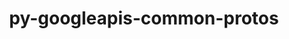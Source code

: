 ---
title: "py-googleapis-common-protos"
layout: cache
categories: [package, develop]
meta: {"versions": ["1.58.0"], "compilers": ["gcc@=11.4.0"], "oss": ["ubuntu22.04"], "platforms": ["linux"], "targets": ["x86_64_v3"], "stacks": ["ml-linux-x86_64-cpu", "ml-linux-x86_64-cuda", "root"], "num_specs": 5, "num_specs_by_stack": {"root": 5, "ml-linux-x86_64-cpu": 5, "ml-linux-x86_64-cuda": 5}}
spec_details: [{"hash": "kdnuvbewj3ryiuiuplkggmd2wjvy6dzr", "compiler": "gcc@=11.4.0", "versions": ["1.58.0"], "os": "ubuntu22.04", "platform": "linux", "target": "x86_64_v3", "variants": ["build_system=python_pip", "~grpc"], "stacks": ["root", "ml-linux-x86_64-cpu", "ml-linux-x86_64-cuda"], "size": "-", "tarball": "https://binaries.spack.io/develop/build_cache/linux-ubuntu22.04-x86_64_v3/gcc-11.4.0/py-googleapis-common-protos-1.58.0/linux-ubuntu22.04-x86_64_v3-gcc-11.4.0-py-googleapis-common-protos-1.58.0-kdnuvbewj3ryiuiuplkggmd2wjvy6dzr.spack"}, {"hash": "rahkhqpffk6tnxnsc4rjn2azfas2p245", "compiler": "gcc@=11.4.0", "versions": ["1.58.0"], "os": "ubuntu22.04", "platform": "linux", "target": "x86_64_v3", "variants": ["build_system=python_pip", "~grpc"], "stacks": ["root", "ml-linux-x86_64-cpu", "ml-linux-x86_64-cuda"], "size": "-", "tarball": "https://binaries.spack.io/develop/build_cache/linux-ubuntu22.04-x86_64_v3/gcc-11.4.0/py-googleapis-common-protos-1.58.0/linux-ubuntu22.04-x86_64_v3-gcc-11.4.0-py-googleapis-common-protos-1.58.0-rahkhqpffk6tnxnsc4rjn2azfas2p245.spack"}, {"hash": "qyi32vw4rwz27idcvx6mbkqfj4hhejpu", "compiler": "gcc@=11.4.0", "versions": ["1.58.0"], "os": "ubuntu22.04", "platform": "linux", "target": "x86_64_v3", "variants": ["build_system=python_pip", "~grpc"], "stacks": ["root", "ml-linux-x86_64-cpu", "ml-linux-x86_64-cuda"], "size": "-", "tarball": "https://binaries.spack.io/develop/build_cache/linux-ubuntu22.04-x86_64_v3/gcc-11.4.0/py-googleapis-common-protos-1.58.0/linux-ubuntu22.04-x86_64_v3-gcc-11.4.0-py-googleapis-common-protos-1.58.0-qyi32vw4rwz27idcvx6mbkqfj4hhejpu.spack"}, {"hash": "voheic5tajoj2cdeh35hscw5siapbrif", "compiler": "gcc@=11.4.0", "versions": ["1.58.0"], "os": "ubuntu22.04", "platform": "linux", "target": "x86_64_v3", "variants": ["build_system=python_pip", "~grpc"], "stacks": ["root", "ml-linux-x86_64-cpu", "ml-linux-x86_64-cuda"], "size": "-", "tarball": "https://binaries.spack.io/develop/build_cache/linux-ubuntu22.04-x86_64_v3/gcc-11.4.0/py-googleapis-common-protos-1.58.0/linux-ubuntu22.04-x86_64_v3-gcc-11.4.0-py-googleapis-common-protos-1.58.0-voheic5tajoj2cdeh35hscw5siapbrif.spack"}, {"hash": "lmbqtv53j3mwljiyh6zrqdzvnqighcgw", "compiler": "gcc@=11.4.0", "versions": ["1.58.0"], "os": "ubuntu22.04", "platform": "linux", "target": "x86_64_v3", "variants": ["build_system=python_pip", "~grpc"], "stacks": ["root", "ml-linux-x86_64-cpu", "ml-linux-x86_64-cuda"], "size": "-", "tarball": "https://binaries.spack.io/develop/build_cache/linux-ubuntu22.04-x86_64_v3/gcc-11.4.0/py-googleapis-common-protos-1.58.0/linux-ubuntu22.04-x86_64_v3-gcc-11.4.0-py-googleapis-common-protos-1.58.0-lmbqtv53j3mwljiyh6zrqdzvnqighcgw.spack"}]
---